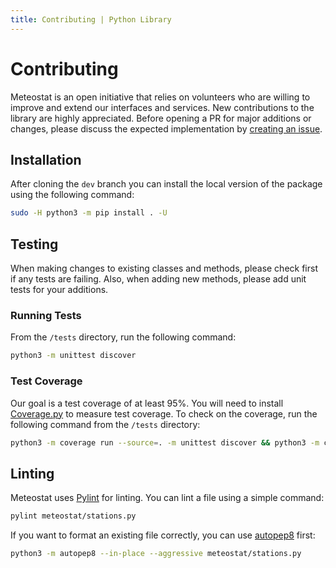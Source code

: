 ```yaml
---
title: Contributing | Python Library
---
```


# Contributing

Meteostat is an open initiative that relies on volunteers who are willing to improve and extend our interfaces and services. New contributions to the library are highly appreciated. Before opening a PR for major additions or changes, please discuss the expected implementation by [creating an issue](https://github.com/meteostat/meteostat-python/issues/new).

## Installation

After cloning the `dev` branch you can install the local version of the package using the following command:

```sh
sudo -H python3 -m pip install . -U
```

## Testing

When making changes to existing classes and methods, please check first if any tests are failing. Also, when adding new methods, please add unit tests for your additions.

### Running Tests

From the `/tests` directory, run the following command:

```sh
python3 -m unittest discover
```

### Test Coverage

Our goal is a test coverage of at least 95%. You will need to install [Coverage.py](https://coverage.readthedocs.io/) to measure test coverage. To check on the coverage, run the following command from the `/tests` directory:

```sh
python3 -m coverage run --source=. -m unittest discover && python3 -m coverage report
```

## Linting

Meteostat uses [Pylint](https://pypi.org/project/pylint/) for linting. You can lint a file using a simple command:

```sh
pylint meteostat/stations.py
```

If you want to format an existing file correctly, you can use [autopep8](https://pypi.org/project/autopep8/) first:

```sh
python3 -m autopep8 --in-place --aggressive meteostat/stations.py
```
